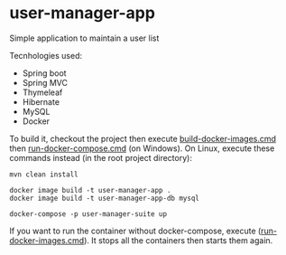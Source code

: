 # user-manager-app
Simple application to maintain a user list

Tecnhologies used:

- Spring boot
- Spring MVC
- Thymeleaf
- Hibernate
- MySQL
- Docker

To build it, checkout the project then execute [build-docker-images.cmd](https://github.com/danilagalimov/user-manager-app/blob/master/build-docker-images.cmd) then [run-docker-compose.cmd](https://github.com/danilagalimov/user-manager-app/blob/master/run-docker-compose.cmd) (on Windows).
On Linux, execute these commands instead (in the root project directory):
```
mvn clean install

docker image build -t user-manager-app .
docker image build -t user-manager-app-db mysql

docker-compose -p user-manager-suite up
```

If you want to run the container without docker-compose, execute ([run-docker-images.cmd](https://github.com/danilagalimov/user-manager-app/blob/master/run-docker-images.cmd)). It stops all the containers then starts them again.
